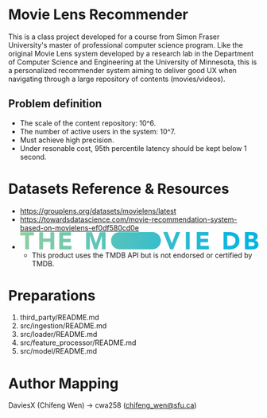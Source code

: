 # Movie Lens Recommender
This is a class project developed for a course from Simon Fraser University's master of professional computer science program.
Like the original Movie Lens system developed by a research lab in the Department of Computer Science and Engineering at the University of Minnesota, this is a personalized recommender system aiming to deliver good UX when navigating through a large repository of contents (movies/videos).

## Problem definition
* The scale of the content repository: 10^6.
* The number of active users in the system: 10^7.
* Must achieve high precision.
* Under resonable cost, 95th percentile latency should be kept below 1 second.


# Datasets Reference & Resources
- https://grouplens.org/datasets/movielens/latest
- https://towardsdatascience.com/movie-recommendation-system-based-on-movielens-ef0df580cd0e
- ![TMDB](docs/blue_long_2-9665a76b1ae401a510ec1e0ca40ddcb3b0cfe45f1d51b77a308fea0845885648.svg)
    - This product uses the TMDB API but is not endorsed or certified by TMDB.

# Preparations
1. third_party/README.md
2. src/ingestion/README.md
3. src/loader/README.md
4. src/feature_processor/README.md
5. src/model/README.md

# Author Mapping
DaviesX (Chifeng Wen) -> cwa258 (chifeng_wen@sfu.ca)

